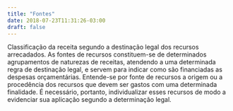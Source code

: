 ```yaml
---
title: "Fontes"
date: 2018-07-23T11:31:26-03:00
draft: false
---
```


Classificação da receita segundo a destinação legal dos recursos arrecadados. As fontes de recursos constituem-se de determinados agrupamentos de naturezas de receitas, atendendo a uma determinada regra de destinação legal, e servem para indicar como são financiadas as despesas orçamentárias. Entende-se por fonte de recursos a origem ou a procedência dos recursos que devem ser gastos com uma determinada finalidade. É necessário, portanto, individualizar esses recursos de modo a evidenciar sua aplicação segundo a determinação legal.